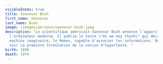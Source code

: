 ```yaml
---
visibleInCms: true
title: Vannevar Bush
first_name: Vannevar
last_name: Bush
image: /images/persons/vannevar-bush.jpeg
description: "Le scientifique américain Vannevar Bush annonce l'apparition de
  l'ordinateur moderne. Il publie le texte \"As we may think\" qui décrit une
  machine imaginaire, le Memex, capable d'associer les informations. On peut y
  voir la première formulation de la notion d'hypertexte. "
birth: 1890
death: 1974
---
```

